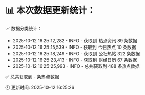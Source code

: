 📊 本次数据更新统计：
==========================

📈 数据分类统计：
- 2025-10-12 16:25:12,282 - INFO - 获取到 热点资讯 89 条数据
- 2025-10-12 16:25:15,539 - INFO - 获取到 今日热点 10 条数据
- 2025-10-12 16:25:18,249 - INFO - 获取到 公社热帖 322 条数据
- 2025-10-12 16:25:23,413 - INFO - 获取到 财经日历 67 条数据
- 2025-10-12 16:25:25,993 - INFO - 总共获取到 488 条热点数据

✅ 总共获取到 - 条热点数据

🕐 更新时间: 2025-10-12 16:25:26
